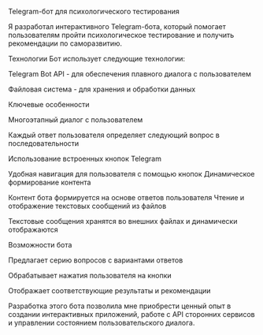 Telegram-бот для психологического тестирования 


Я разработал интерактивного Telegram-бота, который помогает пользователям пройти психологическое тестирование и получить рекомендации по саморазвитию.


Технологии Бот использует следующие технологии:

Telegram Bot API - для обеспечения плавного диалога с пользователем 

Файловая система - для хранения и обработки данных 


Ключевые особенности 

Многоэтапный диалог с пользователем 

Каждый ответ пользователя определяет следующий вопрос в последовательности 

Использование встроенных кнопок Telegram 

Удобная навигация для пользователя с помощью кнопок Динамическое формирование контента 

Контент бота формируется на основе ответов пользователя Чтение и отображение текстовых сообщений из файлов 

Текстовые сообщения хранятся во внешних файлах и динамически отображаются 


Возможности бота 

Предлагает серию вопросов с вариантами ответов 

Обрабатывает нажатия пользователя на кнопки 

Отображает соответствующие результаты и рекомендации 

Разработка этого бота позволила мне приобрести ценный опыт в создании интерактивных приложений, работе с API сторонних сервисов и управлении состоянием пользовательского диалога.
